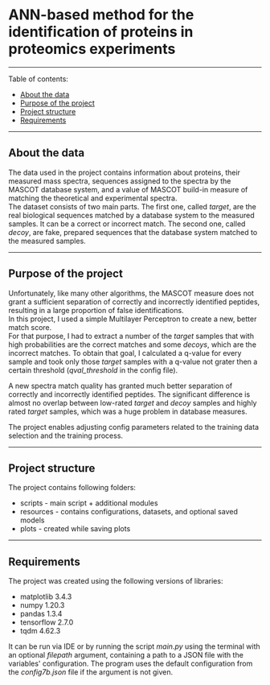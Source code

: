 # ANN-based method for the identification of proteins in proteomics experiments

-----------
Table of contents:
- [ About the data ](#data)
- [ Purpose of the project ](#project)
- [ Project structure ](#struct)
- [ Requirements ](#req)

-----------
<a name="data"></a>
## About the data <br />
The data used in the project contains information about proteins, their measured mass spectra, sequences 
assigned to the spectra by the MASCOT database system, and a value of MASCOT build-in measure of matching the 
theoretical and experimental spectra. <br />
The dataset consists of two main parts. The first one, called *target*, are the real biological sequences 
matched by a database system to the measured samples. It can be a correct or incorrect match. The second one, called *decoy*, are fake, prepared sequences that the database system matched to the measured samples. <br />

-----------
<a name="project"></a>
## Purpose of the project
Unfortunately, like many other algorithms, the MASCOT measure does not grant a sufficient 
separation of correctly and incorrectly identified peptides, resulting in a large proportion 
of false identifications. <br />
In this project, I used a simple Multilayer Perceptron to create a new, better match score.
<br />
For that purpose, I had to extract a number of the *target* samples that with high probabilities are the correct matches and some *decoys*, which are the incorrect matches. To obtain that goal, I calculated a q-value for every sample and took only those *target* samples with a q-value not grater 
then a certain threshold (*qval_threshold* in the config file).

A new spectra match quality has granted much better separation of correctly and incorrectly identified peptides.
The significant difference is almost no overlap between low-rated *target* and *decoy* samples and highly rated *target* samples,
which was a huge problem in database measures. 

The project enables adjusting config parameters related to the training data selection and the training process.

-----------
<a name="struct"></a>
## Project structure 
The project contains following folders:
- scripts - main script + additional modules 
- resources - contains configurations, datasets, and optional saved models
- plots - created while saving plots  

-----------
<a name="req"></a>
## Requirements 
The project was created using the following versions of libraries:
- matplotlib 3.4.3
- numpy 1.20.3
- pandas 1.3.4
- tensorflow 2.7.0
- tqdm 4.62.3

It can be run via IDE or by running the script *main.py* using the terminal with an optional *filepath* argument, 
containing a path to a JSON file with the variables' configuration. The program uses the default configuration from the *config7b.json* file if the argument is not given.
